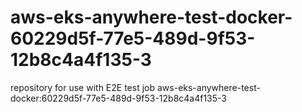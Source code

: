 # aws-eks-anywhere-test-docker-60229d5f-77e5-489d-9f53-12b8c4a4f135-3
repository for use with E2E test job aws-eks-anywhere-test-docker:60229d5f-77e5-489d-9f53-12b8c4a4f135-3
